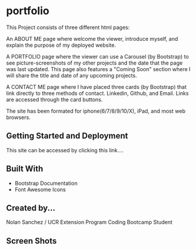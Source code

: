 # portfolio
This Project consists of three different html pages:

An ABOUT ME page where welcome the viewer, introduce myself, and explain the purpose of my deployed website.

A PORTFOLIO page where the viewer can use a Carousel (by Bootstrap) to see picture-screenshots of my other projects and the date that the page was last updated. This page also features a "Coming Soon" section where I will share the title and date of any upcoming projects.

A CONTACT ME page where I have placed three cards (by Bootstrap) that link directly to three methods of contact. Linkedin, Github, and Email. Links are accessed through the card buttons.

The site has been formated for iphone(6/7/8/9/10/X), iPad, and most web browsers.

## Getting Started and Deployment

This site can be accessed by clicking this link....

<link rel="stylesheet" href="https://nolanws1.github.io/portfolio/">

## Built With
* Bootstrap Documentation <link rel="stylesheet" href="https://getbootstrap.com/">
* Font Awesome Icons <link rel="stylesheet" href="https://fontawesome.com/">

## Created by...

Nolan Sanchez / UCR Extension Program Coding Bootcamp Student

## Screen Shots

